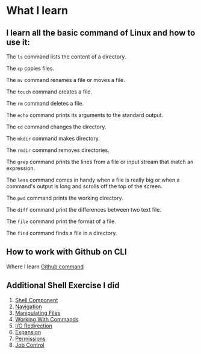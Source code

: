 # What I learn

## I learn all the basic command of Linux and how to use it:

The `ls` command lists the content of a directory.

The `cp` copies files.

The `mv` command renames a file or moves a file.

The `touch` command creates a file.

The `rm` command deletes a file.

The `echo` command prints its arguments to the standard output.

The `cd` command changes the directory.

The `mkdir` command makes directory.

The `rmdir` command removes directories.

The `grep` command prints the lines from a file or input stream that match an expression.

The `less` command comes in handy when a file is really big or when a command's output is long and scrolls off the top of the screen.

The `pwd` command prints the working directory.

The `diff` command print the differences between two text file.

The `file` command print the format of a file.

The `find` command finds a file in a directory.

## How to work with Github on CLI

Where I learn [Github command](https://try.github.io/levels/1/challenges/1)


## Additional Shell Exercise I did

1. [Shell Component](http://linuxcommand.org/lc3_lts0010.php)
2. [Navigation](http://linuxcommand.org/lc3_lts0020.php)
3. [Manipulating Files](http://linuxcommand.org/lc3_lts0050.php)
4. [Working With Commands](http://linuxcommand.org/lc3_lts0060.php)
5. [I/O Redirection](http://linuxcommand.org/lc3_lts0070.php)
6. [Expansion](http://linuxcommand.org/lc3_lts0080.php)
7. [Permissions](http://linuxcommand.org/lc3_lts0090.php)
8. [Job Control](http://linuxcommand.org/lc3_lts0100.php)
